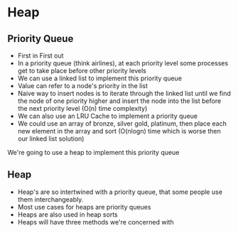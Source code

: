 # Heap
## Priority Queue
* First in First out
* In a priority queue (think airlines), at each priority level some processes get to take place before other priority levels
* We can use a linked list to implement this priority queue
* Value can refer to a node's priority in the list
* Naive way to insert nodes is to iterate through the linked list until we find the node of one priority higher and insert the node into the list before the next priority level (O(n) time complexity)
* We can also use an LRU Cache to implement a priority queue
* We could use an array of bronze, silver gold, platinum, then place each new element in the array and sort (O(nlogn) time which is worse then our linked list solution)

We're going to use a heap to implement this priority queue
## Heap
* Heap's are so intertwined with a priority queue, that some people use them interchangeably.
* Most use cases for heaps are priority queues
* Heaps are also used in heap sorts
* Heaps will have three methods we're concerned with